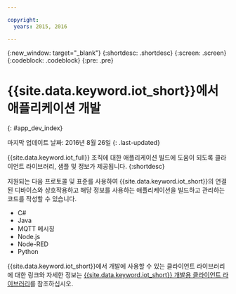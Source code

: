 ```yaml
---

copyright:
  years: 2015, 2016

---
```


{:new_window: target="_blank"}
{:shortdesc: .shortdesc}
{:screen: .screen}
{:codeblock: .codeblock}
{:pre: .pre}

# {{site.data.keyword.iot_short}}에서 애플리케이션 개발
{: #app_dev_index}

마지막 업데이트 날짜: 2016년 8월 26일
{: .last-updated}

{{site.data.keyword.iot_full}} 조직에 대한 애플리케이션 빌드에 도움이 되도록 클라이언트 라이브러리, 샘플 및 정보가 제공됩니다.
{:shortdesc}

지원되는 다음 프로토콜 및 표준를 사용하여 {{site.data.keyword.iot_short}}의 연결된 디바이스와 상호작용하고 해당 정보를 사용하는 애플리케이션을 빌드하고 관리하는 코드를 작성할 수 있습니다. 

- C#
- Java
- MQTT 메시징
- Node.js
- Node-RED
- Python

{{site.data.keyword.iot_short}}에서 개발에 사용할 수 있는 클라이언트 라이브러리에 대한 링크와 자세한 정보는 [{{site.data.keyword.iot_short}} 개발용 클라이언트 라이브러리](../iot_platform_client_lib.html)를 참조하십시오.
